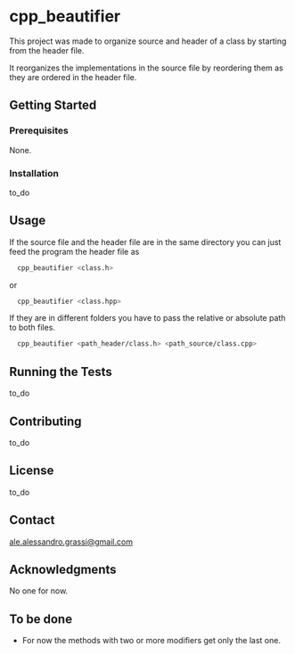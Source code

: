 # cpp_beautifier

This project was made to organize source and header of a class by starting from the header file. 

It reorganizes the implementations in the source file by reordering them as they are ordered in the header file.

## Getting Started

### Prerequisites

None.

### Installation

to_do

## Usage

If the source file and the header file are in the same directory you can just feed the program the header file as
``` bash
  cpp_beautifier <class.h>
```
or
``` bash
  cpp_beautifier <class.hpp>
```

If they are in different folders you have to pass the relative or absolute path to both files.
``` bash  
  cpp_beautifier <path_header/class.h> <path_source/class.cpp>
```

## Running the Tests

to_do

## Contributing

to_do

## License

to_do

## Contact

ale.alessandro.grassi@gmail.com

## Acknowledgments

No one for now.


## To be done

-  For now the methods with two or more modifiers get only the last one.
